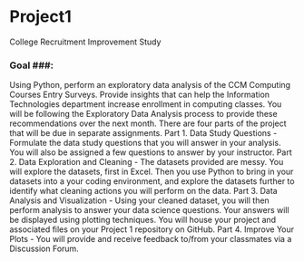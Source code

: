 # Project1
 College Recruitment Improvement Study

### Goal ###:
Using Python, perform an exploratory data analysis of the CCM Computing Courses Entry Surveys.  Provide insights that can help the Information Technologies department increase enrollment in computing classes.
You will be following the Exploratory Data Analysis process to provide these recommendations over the next month.  There are four parts of the project that will be due in separate assignments.
Part 1.  Data Study Questions - Formulate the data study questions that you will answer in your analysis.  You will also be assigned a few questions to answer by your instructor. 
Part 2.  Data Exploration and Cleaning - The datasets provided are messy.  You will explore the datasets, first in Excel. Then you use Python to bring in your datasets into a your coding environment, and explore the datasets further to identify what cleaning actions you will perform on the data.
Part 3.  Data Analysis and Visualization - Using your cleaned dataset, you will then perform analysis to answer your data science questions.  Your answers will be displayed using plotting techniques.  You will house your project and associated files on your Project 1 repository on GitHub.
Part 4.  Improve Your Plots - You will provide and receive feedback to/from your classmates via a Discussion Forum.
